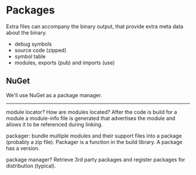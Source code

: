 # Packages

Extra files can accompany the binary output, that provide extra meta data about the binary.

- debug symbols
- source code (zipped)
- symbol table
- modules, exports (pub) and imports (use)

## NuGet

We'll use NuGet as a package manager.

---

module locator? How are modules located? After the code is build for a module a module-info file is generated that advertises the module and allows it to be referenced during linking.

packager: bundle multiple modules and their support files into a package (probably a zip file). Packager is a function in the build library. A package has a version.

package manager? Retrieve 3rd party packages and register packages for distribution (typical).
